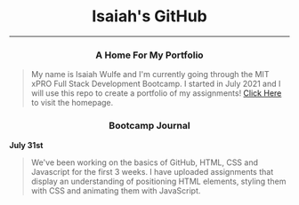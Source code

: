 # <div align="center">Isaiah's GitHub</div>

***

### <div align="center">A Home For My Portfolio</div>
> My name is Isaiah Wulfe and I'm currently going through the MIT xPRO Full Stack Development Bootcamp. I started in July 2021 and I will use this repo to create a portfolio of my assignments! [Click Here](https://isaiahwulfe.github.io/) to visit the homepage.

### <div align="center">Bootcamp Journal</div>

**July 31st**
> We've been working on the basics of GitHub, HTML, CSS and Javascript for the first 3 weeks. I have uploaded assignments that display an understanding of positioning HTML elements, styling them with CSS and animating them with JavaScript.  
